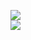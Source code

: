 [![](https://img.shields.io/badge/Made%20With-Github%20Spray-lightgrey.svg?style=for-the-badge&logo=github)](https://github.com/Annihil/github-spray#4807)  
[![](https://i.imgur.com/2DrTn0Z.gif)](https://github.com/Annihil/github-spray)